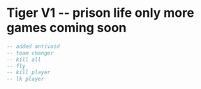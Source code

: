 # Tiger V1 -- prison life only more games coming soon
```Lua
-- added antivoid
-- team changer
-- kill all
-- fly
-- kill player
-- lk player
